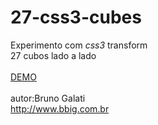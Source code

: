 27-css3-cubes
=============
Experimento com <em>css3</em> transform<br>
27 cubos lado a lado<br>
<br>
<a href='http://jsfiddle.net/brunobruno/1vava2qa/'>DEMO</a><br><br>
autor:Bruno Galati<br>
http://www.bbig.com.br
